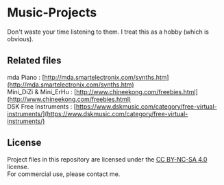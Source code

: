 # Music-Projects
Don't waste your time listening to them. I treat this as a hobby (which is obvious).

## Related files
mda Piano : [http://mda.smartelectronix.com/synths.htm](http://mda.smartelectronix.com/synths.htm)  
Mini_DiZi & Mini_ErHu : [http://www.chineekong.com/freebies.html](http://www.chineekong.com/freebies.html)  
DSK Free Instruments : [https://www.dskmusic.com/category/free-virtual-instruments/](https://www.dskmusic.com/category/free-virtual-instruments/)

## License
Project files in this repository are licensed under the [CC BY-NC-SA 4.0](https://creativecommons.org/licenses/by-nc-sa/4.0/) license.  
For commercial use, please contact me.
